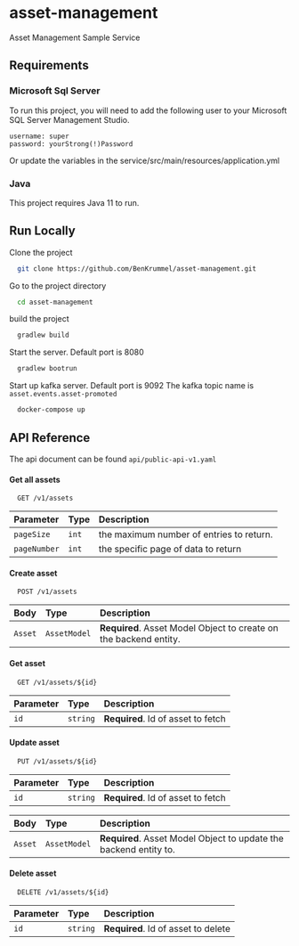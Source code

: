 # asset-management
Asset Management Sample Service


## Requirements

### Microsoft Sql Server

To run this project, you will need to add the following user to your Microsoft SQL Server Management Studio. 
```
username: super
password: yourStrong(!)Password
```
Or update the variables in the service/src/main/resources/application.yml

### Java

This project requires Java 11 to run.

## Run Locally

Clone the project

```bash
  git clone https://github.com/BenKrummel/asset-management.git
```

Go to the project directory

```bash
  cd asset-management
```

build the project

```bash
  gradlew build
```

Start the server. Default port is 8080

```bash
  gradlew bootrun
```

Start up kafka server. Default port is 9092
The kafka topic name is `asset.events.asset-promoted`

```bash
  docker-compose up
```

## API Reference

The api document can be found
`api/public-api-v1.yaml`

#### Get all assets

```http
  GET /v1/assets
```

| Parameter | Type     | Description                |
| :-------- | :------- | :------------------------- |
| `pageSize` | `int` | the maximum number of entries to return. |
| `pageNumber` | `int` | the specific page of data to return|

#### Create asset

```http
  POST /v1/assets
```

| Body | Type     | Description                       |
| :-------- | :------- | :-------------------------------- |
| `Asset`      | `AssetModel` | **Required**. Asset Model Object to create on the backend entity.|

#### Get asset

```http
  GET /v1/assets/${id}
```

| Parameter | Type     | Description                       |
| :-------- | :------- | :-------------------------------- |
| `id`      | `string` | **Required**. Id of asset to fetch |

#### Update asset

```http
  PUT /v1/assets/${id}
```

| Parameter | Type     | Description                       |
| :-------- | :------- | :-------------------------------- |
| `id`      | `string` | **Required**. Id of asset to fetch |

| Body | Type     | Description                       |
| :-------- | :------- | :-------------------------------- |
| `Asset`      | `AssetModel` | **Required**. Asset Model Object to update the backend entity to.|

#### Delete asset
```http
  DELETE /v1/assets/${id}
```

| Parameter | Type     | Description                       |
| :-------- | :------- | :-------------------------------- |
| `id`      | `string` | **Required**. Id of asset to delete |
